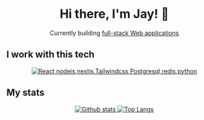 
<h1 align="center">Hi there, I'm Jay! 👋</h1>

<p align="center">Currently building <a href="https://www.ai-builder.live">full-stack Web applications</a></p>

## I work with this tech

<p align="center">
  <a href="#">
    <img src="https://skillicons.dev/icons?i=react,nodejs,nextjs,tailwindcss,postgresql,redis,py" alt="React,nodejs,nextjs,Tailwindcss,Postgresql,redis,python" />
  </a>
</p>

## My stats
<p align="center"><a href="#">
    <img src="https://github-readme-stats.vercel.app/api?username=j-sup&theme=onedark&show_icons=true&hide_rank=true&custom_title=Stats&count_private=true&hide_border=true&hide=issues&line_height=24&bg_color=0d1117" alt="Github stats" />
    <img src="https://github-readme-stats.vercel.app/api/top-langs/?username=j-sup&layout=compact&theme=onedark&count_private=true&hide_border=true&bg_color=0d1117" alt="Top Langs">
</a></p>
